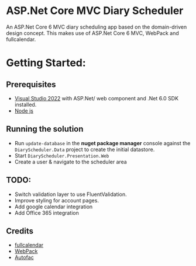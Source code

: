 # ASP.Net Core MVC Diary Scheduler
An ASP.Net Core 6 MVC diary scheduling app based on the domain-driven design concept. This makes use of ASP.Net Core 6 MVC, WebPack and fullcalendar.

# Getting Started:
## Prerequisites
- [Visual Studio 2022](https://visualstudio.microsoft.com/) with ASP.Net/ web component and .Net 6.0 SDK installed.
- [Node js](https://nodejs.org/en/)

## Running the solution
- Run `update-database` in the **nuget package manager** console against the `DiaryScheduler.Data` project to create the initial datastore.
- Start `DiaryScheduler.Presentation.Web`
- Create a user & navigate to the scheduler area

## TODO:
- Switch validation layer to use FluentValidation.
- Improve styling for account pages.
- Add google calendar integration
- Add Office 365 integration

## Credits

- [fullcalendar](https://fullcalendar.io/)
- [WebPack](https://webpack.js.org/)
- [Autofac](https://autofac.org/)
